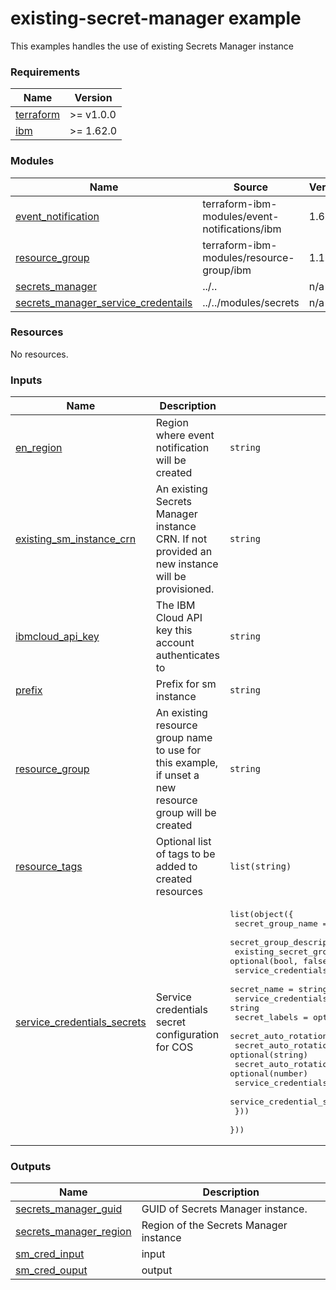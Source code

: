 # existing-secret-manager example

This examples handles the use of existing Secrets Manager instance

<!-- BEGINNING OF PRE-COMMIT-TERRAFORM DOCS HOOK -->
### Requirements

| Name | Version |
|------|---------|
| <a name="requirement_terraform"></a> [terraform](#requirement\_terraform) | >= v1.0.0 |
| <a name="requirement_ibm"></a> [ibm](#requirement\_ibm) | >= 1.62.0 |

### Modules

| Name | Source | Version |
|------|--------|---------|
| <a name="module_event_notification"></a> [event\_notification](#module\_event\_notification) | terraform-ibm-modules/event-notifications/ibm | 1.6.5 |
| <a name="module_resource_group"></a> [resource\_group](#module\_resource\_group) | terraform-ibm-modules/resource-group/ibm | 1.1.6 |
| <a name="module_secrets_manager"></a> [secrets\_manager](#module\_secrets\_manager) | ../.. | n/a |
| <a name="module_secrets_manager_service_credentails"></a> [secrets\_manager\_service\_credentails](#module\_secrets\_manager\_service\_credentails) | ../../modules/secrets | n/a |

### Resources

No resources.

### Inputs

| Name | Description | Type | Default | Required |
|------|-------------|------|---------|:--------:|
| <a name="input_en_region"></a> [en\_region](#input\_en\_region) | Region where event notification will be created | `string` | `"au-syd"` | no |
| <a name="input_existing_sm_instance_crn"></a> [existing\_sm\_instance\_crn](#input\_existing\_sm\_instance\_crn) | An existing Secrets Manager instance CRN. If not provided an new instance will be provisioned. | `string` | `"crn:v1:bluemix:public:secrets-manager:us-south:a/abac0df06b644a9cabc6e44f55b3880e:79c6d411-c18f-4670-b009-b0044a238667::"` | no |
| <a name="input_ibmcloud_api_key"></a> [ibmcloud\_api\_key](#input\_ibmcloud\_api\_key) | The IBM Cloud API key this account authenticates to | `string` | n/a | yes |
| <a name="input_prefix"></a> [prefix](#input\_prefix) | Prefix for sm instance | `string` | `"sm-com"` | no |
| <a name="input_resource_group"></a> [resource\_group](#input\_resource\_group) | An existing resource group name to use for this example, if unset a new resource group will be created | `string` | `null` | no |
| <a name="input_resource_tags"></a> [resource\_tags](#input\_resource\_tags) | Optional list of tags to be added to created resources | `list(string)` | `[]` | no |
| <a name="input_service_credentials_secrets"></a> [service\_credentials\_secrets](#input\_service\_credentials\_secrets) | Service credentials secret configuration for COS | <pre>list(object({<br>    secret_group_name        = string<br>    secret_group_description = optional(string)<br>    existing_secret_group    = optional(bool, false)<br>    service_credentials = list(object({<br>      secret_name                             = string<br>      service_credentials_source_service_role = string<br>      secret_labels                           = optional(list(string))<br>      secret_auto_rotation                    = optional(bool)<br>      secret_auto_rotation_unit               = optional(string)<br>      secret_auto_rotation_interval           = optional(number)<br>      service_credentials_ttl                 = optional(string)<br>      service_credential_secret_description   = optional(string)<br>    }))<br>  }))</pre> | <pre>[<br>  {<br>    "existing_secret_group": true,<br>    "secret_group_name": "soaib-secret-group",<br>    "service_credentials": [<br>      {<br>        "secret_name": "soaib-cred-1",<br>        "service_credentials_source_service_role": "Editor"<br>      },<br>      {<br>        "secret_name": "soaib-cred-2",<br>        "service_credentials_source_service_role": "Editor"<br>      }<br>    ]<br>  }<br>]</pre> | no |

### Outputs

| Name | Description |
|------|-------------|
| <a name="output_secrets_manager_guid"></a> [secrets\_manager\_guid](#output\_secrets\_manager\_guid) | GUID of Secrets Manager instance. |
| <a name="output_secrets_manager_region"></a> [secrets\_manager\_region](#output\_secrets\_manager\_region) | Region of the Secrets Manager instance |
| <a name="output_sm_cred_input"></a> [sm\_cred\_input](#output\_sm\_cred\_input) | input |
| <a name="output_sm_cred_ouput"></a> [sm\_cred\_ouput](#output\_sm\_cred\_ouput) | output |
<!-- END OF PRE-COMMIT-TERRAFORM DOCS HOOK -->
